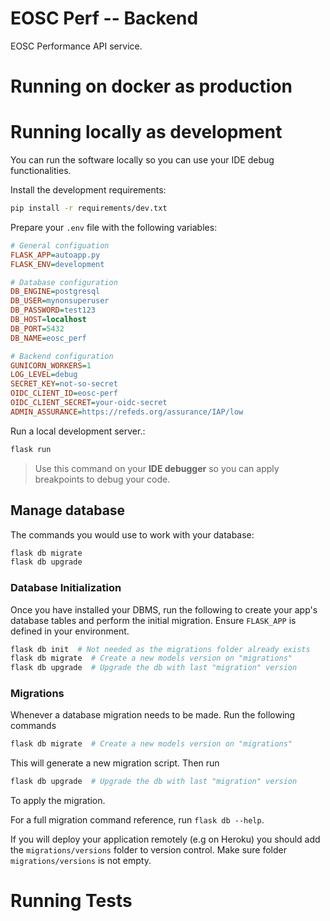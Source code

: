 # EOSC Perf -- Backend

EOSC Performance API service. 

# Running on docker as production


# Running locally as development

You can run the software locally so you can use your IDE debug functionalities.

Install the development requirements:
```bash
pip install -r requirements/dev.txt
```

Prepare your `.env` file with the following variables:
```ini
# General configuation
FLASK_APP=autoapp.py
FLASK_ENV=development

# Database configuration
DB_ENGINE=postgresql
DB_USER=mynonsuperuser
DB_PASSWORD=test123
DB_HOST=localhost
DB_PORT=5432
DB_NAME=eosc_perf

# Backend configuration
GUNICORN_WORKERS=1
LOG_LEVEL=debug
SECRET_KEY=not-so-secret
OIDC_CLIENT_ID=eosc-perf
OIDC_CLIENT_SECRET=your-oidc-secret
ADMIN_ASSURANCE=https://refeds.org/assurance/IAP/low
```

Run a local development server.:
```bash
flask run
```

>Use this command on your **IDE debugger** so you can apply breakpoints to debug your code.


## Manage database

The commands you would use to work with your database:

```bash
flask db migrate
flask db upgrade
```

### Database Initialization

Once you have installed your DBMS, run the following to create your app's
database tables and perform the initial migration. Ensure `FLASK_APP` is 
defined in your environment.

```bash
flask db init  # Not needed as the migrations folder already exists 
flask db migrate  # Create a new models version on "migrations" 
flask db upgrade  # Upgrade the db with last "migration" version
```

### Migrations

Whenever a database migration needs to be made. Run the following commands

```bash
flask db migrate  # Create a new models version on "migrations" 
```

This will generate a new migration script. Then run

```bash
flask db upgrade  # Upgrade the db with last "migration" version
```

To apply the migration.

For a full migration command reference, run `flask db --help`.

If you will deploy your application remotely (e.g on Heroku) you should add the `migrations/versions` folder to version control. Make sure folder 
`migrations/versions` is not empty.


# Running Tests
